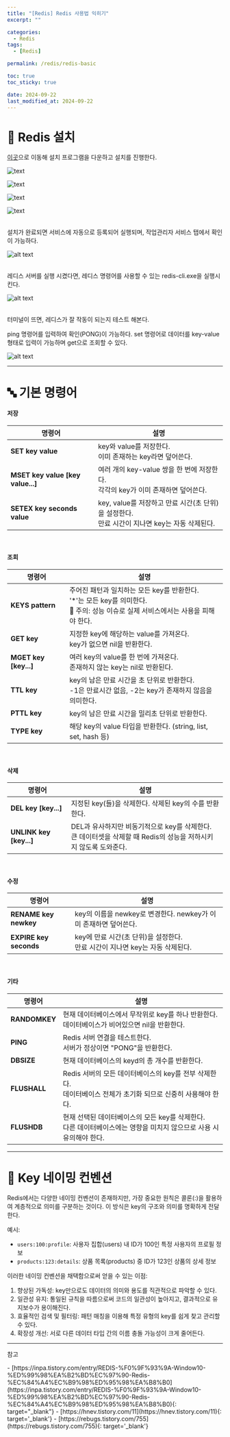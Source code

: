 ```yaml
---
title: "[Redis] Redis 사용법 익히기"
excerpt: ""

categories:
  - Redis
tags:
  - [Redis]

permalink: /redis/redis-basic

toc: true
toc_sticky: true

date: 2024-09-22
last_modified_at: 2024-09-22
---
```

# 🍅 Redis 설치

[이곳](https://github.com/microsoftarchive/redis/releases)으로 이동해 설치 프로그램을 다운하고 설치를 진행한다.

![text](/assets/images/posts_img/redis/redis-basic/down01.png) 

![text](/assets/images/posts_img/redis/redis-basic/down02.png) 

![text](/assets/images/posts_img/redis/redis-basic/down03.png) 

![text](/assets/images/posts_img/redis/redis-basic/down04.png) 

<br>
설치가 완료되면 서비스에 자동으로 등록되어 실행되며, 작업관리자 서비스 탭에서 확인이 가능하다.

![alt text](/assets/images/posts_img/redis/redis-basic/작업관리자.png)

<br>
레디스 서버를 실행 시켰다면, 레디스 명령어를 사용할 수 있는 redis-cli.exe을 실행시킨다.

![alt text](/assets/images/posts_img/redis/redis-basic/redis-cli.png)

<br>
터미널이 뜨면, 레디스가 잘 작동이 되는지 테스트 해본다.

ping 명령어를 입력하여 확인(PONG)이 가능하다.
set 명령어로 데이터를 key-value 형태로 입력이 가능하며 get으로 조회할 수 있다.

![alt text](/assets/images/posts_img/redis/redis-basic/test.png)

---
# 🔤 기본 명령어

#### 저장 

| 명령어 | 설명 |
|--------|------|
| **SET key value** | key와 value를 저장한다. <br> 이미 존재하는 key라면 덮어쓴다. |
| **MSET key value [key value...]** | 여러 개의 key-value 쌍을 한 번에 저장한다. <br> 각각의 key가 이미 존재하면 덮어쓴다. |
| **SETEX key seconds value** | key, value를 저장하고 만료 시간(초 단위)을 설정한다. <br> 만료 시간이 지나면 key는 자동 삭제된다. |

<br>

#### 조회

| 명령어 | 설명 |
|--------|------|
| **KEYS pattern** | 주어진 패턴과 일치하는 모든 key를 반환한다. <br> '*'는 모든 key를 의미한다. <br>🚨 주의: 성능 이슈로 실제 서비스에서는 사용을 피해야 한다. |
| **GET key** | 지정한 key에 해당하는 value를 가져온다. <br> key가 없으면 nil을 반환한다. |
| **MGET key [key...]** | 여러 key의 value를 한 번에 가져온다. <br> 존재하지 않는 key는 nil로 반환된다. |
| **TTL key** | key의 남은 만료 시간을 초 단위로 반환한다. <br> -1은 만료시간 없음, -2는 key가 존재하지 않음을 의미한다. |
| **PTTL key** | key의 남은 만료 시간을 밀리초 단위로 반환한다. |
| **TYPE key** | 해당 key의 value 타입을 반환한다. (string, list, set, hash 등) |

<br>

#### 삭제

| 명령어 | 설명 |
|--------|------|
| **DEL key [key...]** | 지정된 key(들)을 삭제한다. 삭제된 key의 수를 반환한다. |
| **UNLINK key [key...]** | DEL과 유사하지만 비동기적으로 key를 삭제한다. <br> 큰 데이터셋을 삭제할 때 Redis의 성능을 저하시키지 않도록 도와준다. |

<br>

#### 수정

| 명령어 | 설명 |
|--------|------|
| **RENAME key newkey** | key의 이름을 newkey로 변경한다. newkey가 이미 존재하면 덮어쓴다. |
| **EXPIRE key seconds** | key에 만료 시간(초 단위)을 설정한다. <br> 만료 시간이 지나면 key는 자동 삭제된다. |

<br>

#### 기타

| 명령어 | 설명 |
|--------|------|
| **RANDOMKEY** | 현재 데이터베이스에서 무작위로 key를 하나 반환한다. <br> 데이터베이스가 비어있으면 nil을 반환한다. |
| **PING** | Redis 서버 연결을 테스트한다. <br> 서버가 정상이면 "PONG"을 반환한다. |
| **DBSIZE** | 현재 데이터베이스의 keyd의 총 개수를 반환한다. |
| **FLUSHALL** | Redis 서버의 모든 데이터베이스의 key를 전부 삭제한다. <br> 데이터베이스 전체가 초기화 되므로 신중히 사용해야 한다. |
| **FLUSHDB** | 현재 선택된 데이터베이스의 모든 key를 삭제한다. <br> 다른 데이터베이스에는 영향을 미치지 않으므로 사용 시 유의해야 한다. |

---

# 🔑 Key 네이밍 컨벤션

Redis에서는 다양한 네이밍 컨벤션이 존재하지만, 가장 중요한 원칙은 콜론(:)을 활용하여 계층적으로 의미를 구분하는 것이다. 이 방식은 key의 구조와 의미를 명확하게 전달한다.

예시:
- `users:100:profile`: 사용자 집합(users) 내 ID가 100인 특정 사용자의 프로필 정보
- `products:123:details`: 상품 목록(products) 중 ID가 123인 상품의 상세 정보

이러한 네이밍 컨벤션을 채택함으로써 얻을 수 있는 이점:

1. 향상된 가독성: key만으로도 데이터의 의미와 용도를 직관적으로 파악할 수 있다.
2. 일관성 유지: 통일된 규칙을 따름으로써 코드의 일관성이 높아지고, 결과적으로 유지보수가 용이해진다.
3. 효율적인 검색 및 필터링: 패턴 매칭을 이용해 특정 유형의 key를 쉽게 찾고 관리할 수 있다.
4. 확장성 개선: 서로 다른 데이터 타입 간의 이름 충돌 가능성이 크게 줄어든다.

---
<p class="ref">참고</p>
- [https://inpa.tistory.com/entry/REDIS-%F0%9F%93%9A-Window10-%ED%99%98%EA%B2%BD%EC%97%90-Redis-%EC%84%A4%EC%B9%98%ED%95%98%EA%B8%B0](https://inpa.tistory.com/entry/REDIS-%F0%9F%93%9A-Window10-%ED%99%98%EA%B2%BD%EC%97%90-Redis-%EC%84%A4%EC%B9%98%ED%95%98%EA%B8%B0){: target="_blank"}
- [https://hnev.tistory.com/11](https://hnev.tistory.com/11){: target='_blank'}
- [https://rebugs.tistory.com/755](https://rebugs.tistory.com/755){: target='_blank'}



